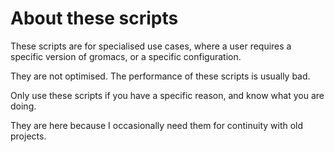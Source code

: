 # About these scripts

These scripts are for specialised use cases, where a user requires a specific version of gromacs, or a specific configuration.  

They are not optimised.  The performance of these scripts is usually bad.

Only use these scripts if you have a specific reason, and know what you are doing.

They are here because I occasionally need them for continuity with old projects.